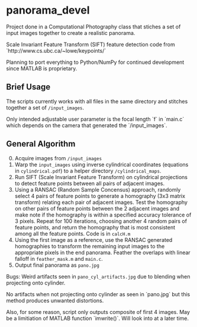 # panorama_devel
Project done in a Computational Photography class that stiches a set of input images together to create a realistic panorama.
<p>
Scale Invariant Feature Transform (SIFT) feature detection code from `http://www.cs.ubc.ca/~lowe/keypoints/`
<p>
Planning to port everything to Python/NumPy for continued development since MATLAB is proprietary.

Brief Usage
-----------
The scripts currently works with all files in the same directory and stitches together a set of `/input_images`.
<p>
Only intended adjustable user parameter is the focal length `f` in `main.c` which depends on the camera that generated the `/input_images`.

General Algorithm
-----------------

0. Acquire images from `/input_images`
0. Warp the `input_images` using inverse cylindrical coordinates (equations in `cylindrical.pdf`) to a helper directory `/cylindrical_maps`.
0. Run SIFT (Scale Invariant Feature Transform) on cylindrical projections to detect feature points between all pairs of adjacent images.
0. Using a RANSAC (Random Sample Concensus) approach, randomly select 4 pairs of feature points to generate a homography (3x3 matrix transform) relating each pair of adjacent images. Test the homography on other pairs of feature points between the 2 adjacent images and make note if the homography is within a specified accuracy tolerance of 3 pixels. Repeat for 100 iterations, choosing another 4 random pairs of feature points, and return the homography that is most consistent among all the feature points. Code is in `calcH.m`
0. Using the first image as a reference, use the RANSAC generated homographies to transform the remaining input images to the appropriate pixels in the end panorama. Feather the overlaps with linear falloff in `feather_mask.m` and `main.c`.
0. Output final panorama as `pano.jpg`

Bugs:
Weird artifacts seen in `pano_cyl_artifacts.jpg` due to blending when projecting onto cylinder.
<p>
No artifacts when not projecting onto cylinder as seen in `pano.jpg` but this method produces unwanted distortions.
<p>
Also, for some reason, script only outputs composite of first 4 images. May be a limitiation of MATLAB function `imwrite()`. Will look into at a later time.
